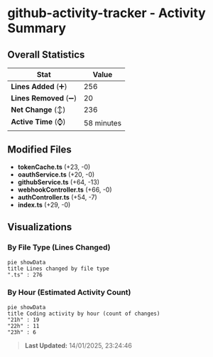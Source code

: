 # github-activity-tracker - Activity Summary 

## Overall Statistics

| Stat                   | Value                                                             |
| ---------------------- | ----------------------------------------------------------------- |
| **Lines Added** (➕)   | 256                                          |
| **Lines Removed** (➖) | 20                                        |
| **Net Change** (↕)    | 236                |
| **Active Time** (⌚)   | 58 minutes |


## Modified Files
- **tokenCache.ts** (+23, -0)
- **oauthService.ts** (+20, -0)
- **githubService.ts** (+64, -13)
- **webhookController.ts** (+66, -0)
- **authController.ts** (+54, -7)
- **index.ts** (+29, -0)

## Visualizations

### By File Type (Lines Changed)

```mermaid
pie showData
title Lines changed by file type
".ts" : 276
```

### By Hour (Estimated Activity Count)

```mermaid
pie showData
title Coding activity by hour (count of changes)
"21h" : 19
"22h" : 11
"23h" : 6
```


> **Last Updated:** 14/01/2025, 23:24:46